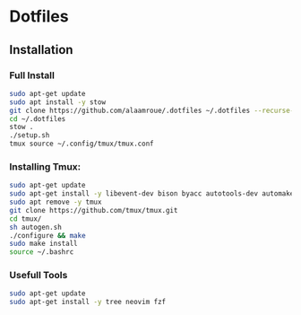 # Dotfiles

## Installation

### Full Install
   ```bash
   sudo apt-get update
   sudo apt install -y stow
   git clone https://github.com/alaamroue/.dotfiles ~/.dotfiles --recurse-submodules 
   cd ~/.dotfiles
   stow .
   ./setup.sh
   tmux source ~/.config/tmux/tmux.conf

   ```

### Installing Tmux:
   ```bash
   sudo apt-get update
   sudo apt-get install -y libevent-dev bison byacc autotools-dev automake build-essential pkg-config autoconf-archive ncurses-dev
   sudo apt remove -y tmux
   git clone https://github.com/tmux/tmux.git
   cd tmux/
   sh autogen.sh
   ./configure && make
   sudo make install
   source ~/.bashrc
   ```

### Usefull Tools
   ```bash
   sudo apt-get update
   sudo apt-get install -y tree neovim fzf
